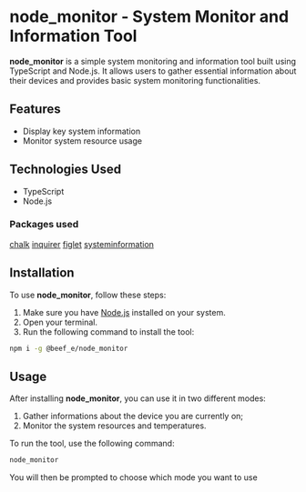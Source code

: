 # node_monitor - System Monitor and Information Tool

**node_monitor** is a simple system monitoring and information tool built using TypeScript and Node.js. It allows users to gather essential information about their devices and provides basic system monitoring functionalities.

## Features

- Display key system information
- Monitor system resource usage

## Technologies Used

- TypeScript
- Node.js

### Packages used

[chalk](https://github.com/chalk/chalk)
[inquirer](https://github.com/SBoudrias/Inquirer.js)
[figlet](https://github.com/patorjk/figlet.js)
[systeminformation](https://github.com/sebhildebrandt/systeminformation)

## Installation

To use **node_monitor**, follow these steps:

1. Make sure you have [Node.js](https://nodejs.org/) installed on your system.
2. Open your terminal.
3. Run the following command to install the tool:

```bash
npm i -g @beef_e/node_monitor
```

## Usage

After installing **node_monitor**, you can use it in two different modes:

1. Gather informations about the device you are currently on;
2. Monitor the system resources and temperatures.

To run the tool, use the following command:

```bash
node_monitor
```

You will then be prompted to choose which mode you want to use
